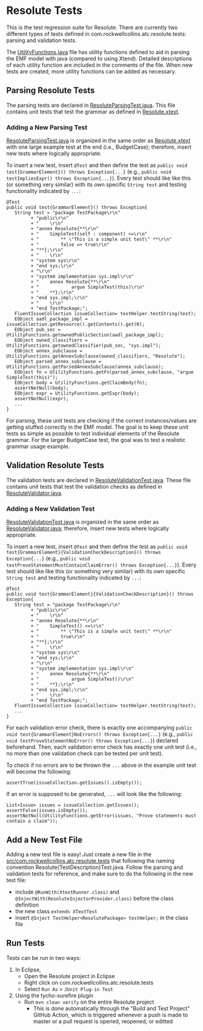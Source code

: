 # Resolute Tests
This is the test regression suite for Resolute. There are currently two different types of tests defined in com.rockwellcollins.atc.resolute.tests: parsing and validation tests.

The [UtilityFunctions.java](https://github.com/loonwerks/Resolute/blob/master/com.rockwellcollins.atc.resolute.tests/src/com/rockwellcollins/atc/resolute/tests/UtilityFunctions.java) file has utility functions defined to aid in parsing the EMF model with java (compared to using Xtend). Detailed descriptions of each utility function are included in the comments of the file. When new tests are created, more utility functions can be added as necessary.

## Parsing Resolute Tests
The parsing tests are declared in [ResoluteParsingTest.java](https://github.com/loonwerks/Resolute/blob/master/com.rockwellcollins.atc.resolute.tests/src/com/rockwellcollins/atc/resolute/tests/ResoluteParsingTest.java). This file contains unit tests that test the grammar as defined in [Resolute.xtext](https://github.com/loonwerks/Resolute/blob/master/com.rockwellcollins.atc.resolute/src/com/rockwellcollins/atc/resolute/Resolute.xtext). 

### Adding a New Parsing Test
[ResoluteParsingTest.java](https://github.com/loonwerks/Resolute/blob/master/com.rockwellcollins.atc.resolute.tests/src/com/rockwellcollins/atc/resolute/tests/ResoluteParsingTest.java) is organized in the same order as [Resolute.xtext](https://github.com/loonwerks/Resolute/blob/master/com.rockwellcollins.atc.resolute/src/com/rockwellcollins/atc/resolute/Resolute.xtext) with one large example test at the end (i.e., BudgetCase); therefore, insert new tests where logically appropriate.

To insert a new test, insert `@Test` and then define the test as `public void test{GrammarElement}() throws Exception{...}` (e.g., `public void testImpliesExpr() throws Exception{...}`). Every test should like like this (or something very similar) with its own specific `String test` and testing functionality indicated by `...`:

```
@Test
public void test{GrammarElement}() throws Exception{
   String test = "package TestPackage\r\n"  
         + "public\r\n"  
         + "	\r\n"  
         + "annex Resolute{**\r\n"  
         + "	SimpleTest(self : component) <=\r\n"  
         + "		** \"This is a simple unit test\" **\r\n"  
         + "		false => true\r\n"  
         + "**};\r\n"  
         + "	\r\n"  
         + "system sys\r\n"  
         + "end sys;\r\n"  
         + "\r\n"  
         + "system implementation sys.impl\r\n"  
         + "	annex Resolute{**\r\n"  
         + "			argue SimpleTest(this)\r\n"  
         + "	**};\r\n"  
         + "end sys.impl;\r\n"  
         + "	\r\n"  
         + "end TestPackage;";
   FluentIssueCollection issueCollection= testHelper.testString(test);
   EObject aadl_package_impl = issueCollection.getResource().getContents().get(0);
   EObject pub_sec = UtilityFunctions.getownedPublicSection(aadl_package_impl);
   EObject owned_classifiers = UtilityFunctions.getownedClassifier(pub_sec, "sys.impl");
   EObject annex_subclause = UtilityFunctions.getAnnexSubclause(owned_classifiers, "Resolute");
   EObject parsed_annex_subclause = UtilityFunctions.getParsedAnnexSubclause(annex_subclause);
   EObject fn = UtilityFunctions.getFn(parsed_annex_subclause, "argue SimpleTest(this)");
   EObject body = UtilityFunctions.getClaimBody(fn);
   assertNotNull(body);
   EObject expr = UtilityFunctions.getExpr(body);
   assertNotNull(expr);
   ...
}
```
For parsing, these unit tests are checking if the correct instances/values are getting stuffed correctly in the EMF model. The goal is to keep these unit tests as simple as possible to test individual elements of the Resolute grammar. For the larger BudgetCase test, the goal was to test a realistic grammar usage example.

## Validation Resolute Tests
The validation tests are declared in [ResoluteValidationTest.java](https://github.com/loonwerks/Resolute/blob/master/com.rockwellcollins.atc.resolute.tests/src/com/rockwellcollins/atc/resolute/tests/ResoluteValidationTest.java). These file contains unit tests that test the validation checks as defined in [ResoluteValidator.java](https://github.com/loonwerks/Resolute/blob/master/com.rockwellcollins.atc.resolute/src/com/rockwellcollins/atc/resolute/validation/ResoluteValidator.java). 

### Adding a New Validation Test
[ResoluteValidationTest.java](https://github.com/loonwerks/Resolute/blob/master/com.rockwellcollins.atc.resolute.tests/src/com/rockwellcollins/atc/resolute/tests/ResoluteValidationTest.java) is organized in the same order as [ResoluteValidator.java](https://github.com/loonwerks/Resolute/blob/master/com.rockwellcollins.atc.resolute/src/com/rockwellcollins/atc/resolute/validation/ResoluteValidator.java); therefore, insert new tests where logically appropriate.

To insert a new test, insert `@Test` and then define the test as `public void test{GrammarElement}{ValidationCheckDescription}() throws Exception{...}` (e.g., `public void testProveStatementMustContainClaimError() throws Exception{...}`). Every test should like like this (or something very similar) with its own specific `String test` and testing functionality indicated by `...`:

```
@Test
public void test{GrammarElement}{ValidationCheckDescription}() throws Exception{
   String test = "package TestPackage\r\n"
         + "public\r\n"
         + "	\r\n"
         + "annex Resolute{**\r\n"
         + "	SimpleTest() <=\r\n"
         + "		** \"This is a simple unit test\" **\r\n"
         + "		true\r\n"
         + "**};\r\n"
         + "	\r\n"
         + "system sys\r\n"
         + "end sys;\r\n"
         + "\r\n"
         + "system implementation sys.impl\r\n"
         + "	annex Resolute{**\r\n"
         + "			argue SimpleTest()\r\n"
         + "	**};\r\n"
         + "end sys.impl;\r\n"
         + "	\r\n"
         + "end TestPackage;";
   FluentIssueCollection issueCollection= testHelper.testString(test);
   ...
}
```

For each validation error check, there is exactly one accompanying `public void test{GrammarElement}NoErrors() throws Exception{...}` (e.g., `public void testProveStatementNoError() throws Exception{...}`) declared beforehand. Then, each validation error check has exactly one unit test (i.e., no more than one validation check can be tested per unit test). 

To check if no errors are to be thrown the `...` above in the example unit test will become the following:
```
assertTrue(issueCollection.getIssues().isEmpty());
```
If an error is supposed to be generated, `...` will look like the following:
```
List<Issue> issues = issueCollection.getIssues();
assertFalse(issues.isEmpty());
assertNotNull(UtilityFunctions.getError(issues, "Prove statements must contain a claim"));
```

## Add a New Test File
Adding a new test file is easy! Just create a new file in the [src/com.rockwellcollins.atc.resolute.tests](https://github.com/loonwerks/Resolute/tree/master/com.rockwellcollins.atc.resolute.tests/src/com/rockwellcollins/atc/resolute/tests) that following the naming convention Resolute{TestDescription}Test.java. Follow the parsing and validation tests for reference, and make sure to do the following in the new test file:
   - include `@RunWith(XtextRunner.class)` and `@InjectWith(ResoluteInjectorProvider.class)` before the class definition
   - the new class `extends XTextTest`
   - insert `@Inject TestHelper<ResolutePackage> testHelper;` in the class file

## Run Tests
Tests can be run in two ways:
   1. In Eclipse,
      - Open the Resolute project in Eclipse
      - Right click on com.rockwellcollins.atc.resolute.tests
      - Select `Run As` > `JUnit Plug-in Test`
   2. Using the tycho-surefire plugin
      - Run `mvn clean verify` on the entire Resolute project 
         * This is done automatically through the "Build and Test Project" GitHub Action, which is triggered whenever a push is made to master or a pull request is opened, reopened, or editted


